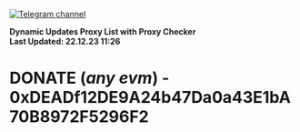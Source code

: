 [![Telegram channel](https://img.shields.io/endpoint?url=https://runkit.io/damiankrawczyk/telegram-badge/branches/master?url=https://t.me/n4z4v0d)](https://t.me/n4z4v0d) 

**Dynamic Updates Proxy List with Proxy Checker**  
**Last Updated: 22.12.23 11:26**

# DONATE (_any evm_) - 0xDEADf12DE9A24b47Da0a43E1bA70B8972F5296F2
